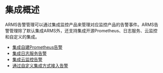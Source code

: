 # 集成概述

ARMS告警管理可以通过集成监控产品来管理对应监控产品的告警事件。ARMS告警管理除了默认集成ARMS外，还支持集成开源Prometheus、日志服务、云监控和自定义的集成。

-   [集成自建Prometheus告警](/cn.zh-CN/告警管理（新版）/控制台操作/集成/集成自建Prometheus告警.md)
-   [集成日志服务告警](/cn.zh-CN/告警管理（新版）/控制台操作/集成/集成日志服务告警.md)
-   [集成云监控告警]()
-   [通过自定义集成方式接入告警]()

